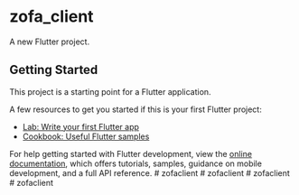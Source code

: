 # zofa_client

A new Flutter project.

## Getting Started

This project is a starting point for a Flutter application.

A few resources to get you started if this is your first Flutter project:

- [Lab: Write your first Flutter app](https://docs.flutter.dev/get-started/codelab)
- [Cookbook: Useful Flutter samples](https://docs.flutter.dev/cookbook)

For help getting started with Flutter development, view the
[online documentation](https://docs.flutter.dev/), which offers tutorials,
samples, guidance on mobile development, and a full API reference.
#   z o f a c l i e n t  
 #   z o f a c l i e n t  
 #   z o f a c l i e n t  
 #   z o f a c l i e n t  
 